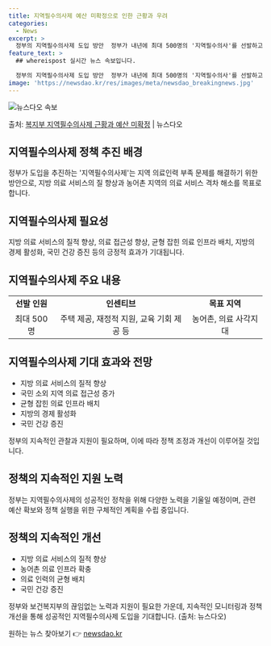 ```yaml
---
title: 지역필수의사제 예산 미확정으로 인한 근황과 우려
categories:
  - News
excerpt: >
  정부의 지역필수의사제 도입 방안  정부가 내년에 최대 500명의 '지역필수의사'를 선발하고 이를 위해 주택 …
feature_text: >
  ## whereispost 실시간 뉴스 속보입니다.

  정부의 지역필수의사제 도입 방안  정부가 내년에 최대 500명의 '지역필수의사'를 선발하고 이를 위해 주택 …
image: 'https://newsdao.kr/res/images/meta/newsdao_breakingnews.jpg'
---
```


![뉴스다오 속보](https://newsdao.kr/res/images/meta/newsdao_breakingnews.jpg)

<p>출처: <a href="https://newsdao.kr/4475" rel="dofollow">복지부 지역필수의사제 근황과 예산 미확정</a> | 뉴스다오</p>

<h2 data-ke-size="size26">지역필수의사제 정책 추진 배경</h2>
<p data-ke-size="size16">정부가 도입을 추진하는 '지역필수의사제'는 지역 의료인력 부족 문제를 해결하기 위한 방안으로, 지방 의료 서비스의 질 향상과 농어촌 지역의 의료 서비스 격차 해소를 목표로 합니다.</p>

<h2 data-ke-size="size26">지역필수의사제 필요성</h2>
<p data-ke-size="size16">지방 의료 서비스의 질적 향상, 의료 접근성 향상, 균형 잡힌 의료 인프라 배치, 지방의 경제 활성화, 국민 건강 증진 등의 긍정적 효과가 기대됩니다.</p>

<h2 data-ke-size="size26">지역필수의사제 주요 내용</h2>
<table>
	<tr>
		<td style="text-align: center; height: 17px;"><b>선발 인원</b></td>
		<td style="text-align: center; height: 17px;"><b>인센티브</b></td>
		<td style="text-align: center; height: 17px;"><b>목표 지역</b></td>
	</tr>
	<tr>
		<td style="text-align: center; height: 17px;">최대 500명</td>
		<td style="text-align: center; height: 17px;">주택 제공, 재정적 지원, 교육 기회 제공 등</td>
		<td style="text-align: center; height: 17px;">농어촌, 의료 사각지대</td>
	</tr>
</table>

<h2 data-ke-size="size26">지역필수의사제 기대 효과와 전망</h2>
<ul>
	<li>지방 의료 서비스의 질적 향상</li>
	<li>국민 소외 지역 의료 접근성 증가</li>
	<li>균형 잡힌 의료 인프라 배치</li>
	<li>지방의 경제 활성화</li>
	<li>국민 건강 증진</li>
</ul>
<p data-ke-size="size16">정부의 지속적인 관찰과 지원이 필요하며, 이에 따라 정책 조정과 개선이 이루어질 것입니다.</p>

<h2 data-ke-size="size26">정책의 지속적인 지원 노력</h2>
<p data-ke-size="size16">정부는 지역필수의사제의 성공적인 정착을 위해 다양한 노력을 기울일 예정이며, 관련 예산 확보와 정책 실행을 위한 구체적인 계획을 수립 중입니다.</p>

<h2 data-ke-size="size26">정책의 지속적인 개선</h2>
<ul>
	<li>지방 의료 서비스의 질적 향상</li>
	<li>농어촌 의료 인프라 확충</li>
	<li>의료 인력의 균형 배치</li>
	<li>국민 건강 증진</li>
</ul>
<p data-ke-size="size16">정부와 보건복지부의 끊임없는 노력과 지원이 필요한 가운데, 지속적인 모니터링과 정책 개선을 통해 성공적인 지역필수의사제 도입을 기대합니다. (출처: 뉴스다오)</p> 

원하는 뉴스 찾아보기 👉 <a href="https://newsdao.kr" rel="dofollow">newsdao.kr</a>


